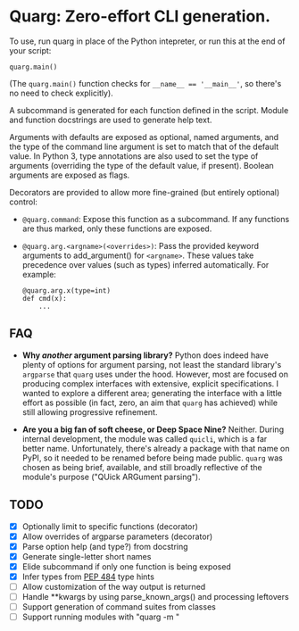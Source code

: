# Quarg: Zero-effort CLI generation.


To use, run quarg in place of the Python intepreter, or run this at the end of your script:

    quarg.main()

(The `quarg.main()` function checks for `__name__ == '__main__'`, so
there's no need to check explicitly).

A subcommand is generated for each function defined in the
script. Module and function docstrings are used to generate help text.

Arguments with defaults are exposed as optional, named arguments, and
the type of the command line argument is set to match that of the
default value. In Python 3, type annotations are also used to set the
type of arguments (overriding the type of the default value, if
present). Boolean arguments are exposed as flags.

Decorators are provided to allow more fine-grained (but entirely
optional) control:

- `@quarg.command`: Expose this function as a subcommand. If any functions are
thus marked, only these functions are exposed.
- `@quarg.arg.<argname>(<overrides>)`: Pass the provided keyword arguments to
add_argument() for `<argname>`. These values take precedence over values (such as types) inferred automatically. For example:

    ```
    @quarg.arg.x(type=int)
    def cmd(x):
        ...
    ```

## FAQ

- **Why _another_ argument parsing library?** Python does indeed have plenty of options for argument parsing, not least the standard library's `argparse` that `quarg` uses under the hood. However, most are focused on producing complex interfaces with extensive, explicit specifications. I wanted to explore a different area; generating the interface with a little effort as possible (in fact, zero, an aim that `quarg` has achieved) while still allowing progressive refinement.

- **Are you a big fan of soft cheese, or Deep Space Nine?** Neither. During internal development, the module was called `quicli`, which is a far better name. Unfortunately, there's already a package with that name on PyPI, so it needed to be renamed before being made public. `quarg` was chosen as being brief, available, and still broadly reflective of the module's purpose ("QUick ARGument parsing").

## TODO

- [x] Optionally limit to specific functions (decorator)
- [x] Allow overrides of argparse parameters (decorator)
- [x] Parse option help (and type?) from docstring
- [x] Generate single-letter short names
- [x] Elide subcommand if only one function is being exposed
- [x] Infer types from [PEP 484](https://www.python.org/dev/peps/pep-0484/) type hints
- [ ] Allow customization of the way output is returned
- [ ] Handle **kwargs by using parse_known_args() and processing leftovers
- [ ] Support generation of command suites from classes
- [ ] Support running modules with "quarg -m <modulename>"
